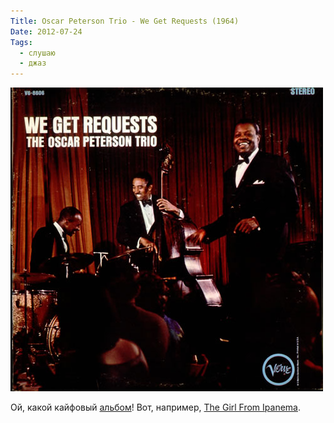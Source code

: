 ```yaml
---
Title: Oscar Peterson Trio - We Get Requests (1964)
Date: 2012-07-24
Tags:
  - слушаю
  - джаз
---
```


![we-get-requests.jpeg](images/we-get-requests.jpeg)

Ой, какой кайфовый [альбом](http://en.wikipedia.org/wiki/We_Get_Requests)! Вот, например, [The Girl From Ipanema](http://www.youtube.com/watch?v=OcETI4dsMyc).